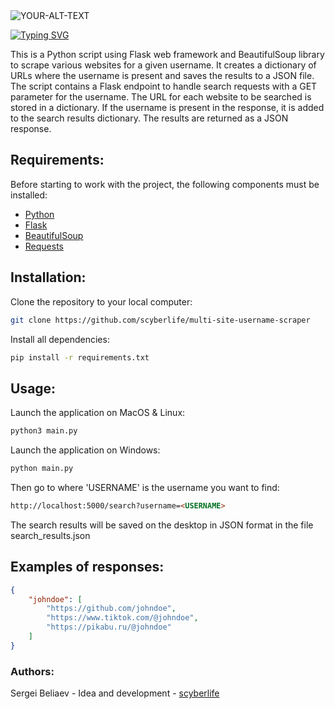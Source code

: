 <picture>
 <source media="(prefers-color-scheme: dark)" srcset="https://github.com/scyberlife/global-assets/blob/main/multi-site-username-scraper/multi-site-username-scraper.png">
 <source media="(prefers-color-scheme: light)" srcset="https://github.com/scyberlife/global-assets/blob/main/multi-site-username-scraper/multi-site-username-scraper.png">
 <img alt="YOUR-ALT-TEXT" src="YOUR-DEFAULT-IMAGE">
</picture>

[![Typing SVG](https://readme-typing-svg.herokuapp.com?font=Dancing+Script&weight=500&size=30&pause=1000&color=F7F7F7&center=true&vCenter=true&width=435&lines=++++++++++++++++++++++++++++++++++++Multi+Site+Username+Scraper)](https://git.io/typing-svg)

This is a Python script using Flask web framework and BeautifulSoup library to scrape various websites for a given username. It creates a dictionary of URLs where the username is present and saves the results to a JSON file. The script contains a Flask endpoint to handle search requests with a GET parameter for the username. The URL for each website to be searched is stored in a dictionary. If the username is present in the response, it is added to the search results dictionary. The results are returned as a JSON response.

## Requirements:

Before starting to work with the project, the following components must be installed:

- <a href="https://www.python.org/downloads/">Python</a>
- <a href="https://flask.palletsprojects.com/en/2.1.x/installation/">Flask</a>
- <a href="https://pypi.org/project/beautifulsoup4/">BeautifulSoup</a>
- <a href="https://pypi.org/project/requests/">Requests</a>


## Installation:

Clone the repository to your local computer: 
```bash
git clone https://github.com/scyberlife/multi-site-username-scraper
```

Install all dependencies: 
```bash
pip install -r requirements.txt
```
## Usage:
Launch the application on MacOS & Linux:
```bash
python3 main.py
```
Launch the application on Windows:
```bash
python main.py
```

Then go to where 'USERNAME' is the username you want to find:
```html
http://localhost:5000/search?username=<USERNAME>
```
The search results will be saved on the desktop in JSON format in the file search_results.json

## Examples of responses: 
 
```json
{
    "johndoe": [
        "https://github.com/johndoe",
        "https://www.tiktok.com/@johndoe",
        "https://pikabu.ru/@johndoe"
    ]
}
```

### Authors:

Sergei Beliaev - Idea and development - <a href="https://github.com/scyberlife">scyberlife</a>

